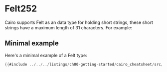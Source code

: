 # Felt252

Cairo supports Felt as an data type for holding short strings, these short strings have a maximum length of 31 characters. For example:

## Minimal example

Here's a minimal example of a Felt type:


```rust
{{#include ../../../listings/ch00-getting-started/cairo_cheatsheet/src/felt_example.cairo}}
```